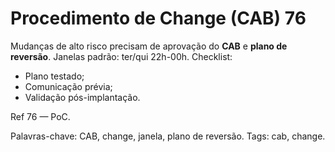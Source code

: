 # Procedimento de Change (CAB) 76

Mudanças de alto risco precisam de aprovação do **CAB** e **plano de reversão**.
Janelas padrão: ter/qui 22h-00h.
Checklist:
- Plano testado;
- Comunicação prévia;
- Validação pós-implantação.

Ref 76 — PoC.

Palavras-chave: CAB, change, janela, plano de reversão.
Tags: cab, change.
